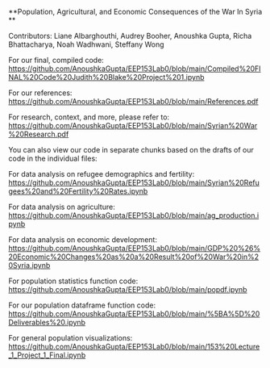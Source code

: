 **Population, Agricultural, and Economic Consequences of the War In Syria
**

Contributors: Liane Albarghouthi, Audrey Booher, Anoushka Gupta, 
Richa Bhattacharya, Noah Wadhwani, Steffany Wong

For our final, compiled code: https://github.com/AnoushkaGupta/EEP153Lab0/blob/main/Compiled%20FINAL%20Code%20Judith%20Blake%20Project%201.ipynb

For our references: https://github.com/AnoushkaGupta/EEP153Lab0/blob/main/References.pdf

For research, context, and more, please refer to: https://github.com/AnoushkaGupta/EEP153Lab0/blob/main/Syrian%20War%20Research.pdf

You can also view our code in separate chunks based on the drafts of our code in the individual files:

For data analysis on refugee demographics and fertility: https://github.com/AnoushkaGupta/EEP153Lab0/blob/main/Syrian%20Refugees%20and%20Fertility%20Rates.ipynb

For data analysis on agriculture: https://github.com/AnoushkaGupta/EEP153Lab0/blob/main/ag_production.ipynb

For data analysis on economic development: https://github.com/AnoushkaGupta/EEP153Lab0/blob/main/GDP%20%26%20Economic%20Changes%20as%20a%20Result%20of%20War%20in%20Syria.ipynb

For population statistics function code: https://github.com/AnoushkaGupta/EEP153Lab0/blob/main/popdf.ipynb

For our population dataframe function code: https://github.com/AnoushkaGupta/EEP153Lab0/blob/main/%5BA%5D%20Deliverables%20.ipynb

For general population visualizations: https://github.com/AnoushkaGupta/EEP153Lab0/blob/main/153%20Lecture_1_Project_1_Final.ipynb
